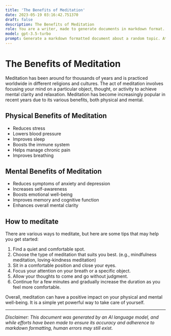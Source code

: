 ```yaml
---
title: 'The Benefits of Meditation'
date: 2023-05-19 03:16:42.751370
draft: false
description: The Benefits of Meditation
role: You are a writer, made to generate documents in markdown format. It is very important that all of the documents you generate are in valid markdown format.
model: gpt-3.5-turbo
prompt: Generate a markdown formatted document about a random topic. At the bottom, include a disclaimer explaining that the document was generated by you. The first line of the document should be the title. Make sure that the entire document is in proper markdown format, using a mix of various tags to make the document visually appealing.
---
```


# The Benefits of Meditation 

Meditation has been around for thousands of years and is practiced worldwide in different religions and cultures. The act of meditation involves focusing your mind on a particular object, thought, or activity to achieve mental clarity and relaxation. Meditation has become increasingly popular in recent years due to its various benefits, both physical and mental. 

## Physical Benefits of Meditation

- Reduces stress
- Lowers blood pressure
- Improves sleep
- Boosts the immune system
- Helps manage chronic pain
- Improves breathing

## Mental Benefits of Meditation

- Reduces symptoms of anxiety and depression
- Increases self-awareness
- Boosts emotional well-being
- Improves memory and cognitive function
- Enhances overall mental clarity

## How to meditate

There are various ways to meditate, but here are some tips that may help you get started:

1. Find a quiet and comfortable spot. 
2. Choose the type of meditation that suits you best. (e.g., mindfulness meditation, loving-kindness meditation)
3. Sit in a comfortable position and close your eyes.
4. Focus your attention on your breath or a specific object.
5. Allow your thoughts to come and go without judgment.
6. Continue for a few minutes and gradually increase the duration as you feel more comfortable.

Overall, meditation can have a positive impact on your physical and mental well-being. It is a simple yet powerful way to take care of yourself. 

---

*Disclaimer: This document was generated by an AI language model, and while efforts have been made to ensure its accuracy and adherence to markdown formatting, human errors may still exist.*